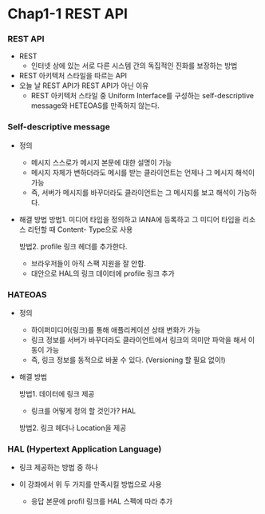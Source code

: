# Chap1-1 REST API

### REST **API**

- REST
  - 인터넷 상에 있는 서로 다른 시스템 간의 독집적인 진화를 보장하는 방법
- REST 아키텍처 스타일을 따르는 API
- 오늘 날 REST API가 REST API가 아닌 이유
  - REST 아키텍처 스타일 중 Uniform Interface를 구성하는 self-descriptive message와 HETEOAS를 만족하지 않는다.





### Self-descriptive message

- 정의
  - 메시지 스스로가 메시지 본문에 대한 설명이 가능
  - 메시지 자체가 변하더라도 메시를 받는 클라이언트는 언제나 그 메시지 해석이 가능
  - 즉, 서버가 메시지를 바꾸더라도 클라이언트는 그 메시지를 보고 해석이 가능하다.

- 해결 방법
  방법1. 미디어 타입을 정의하고 IANA에 등록하고 그 미디어 타입을 리소스 리턴할 때 Content-	Type으로 사용

  방법2. profile 링크 헤더를 추가한다.

  - 브라우저들이 아직 스팩 지원을 잘 안함.
  - 대안으로 HAL의 링크 데이터에 profile 링크 추가




### HATEOAS

- 정의

  - 하이퍼미디어(링크)를 통해 애플리케이션 상태 변화가 가능
  - 링크 정보를 서버가 바꾸더라도 클라이언트에서 링크의 의미만 파악을 해서 이동이 가능
  - 즉, 링크 정보를 동적으로 바꿀 수 있다. (Versioning 할 필요 없이!)

- 해결 방법

  방법1. 데이터에 링크 제공	

  - 링크를 어떻게 정의 할 것인가? HAL

  방법2. 링크 헤더나 Location을 제공



### HAL (Hypertext Application Language)

- 링크 제공하는 방법 중 하나

- 이 강좌에서 위 두 가지를 만족시킬 방법으로 사용
  - 응답 본문에 profil 링크를 HAL 스펙에 따라 추가
